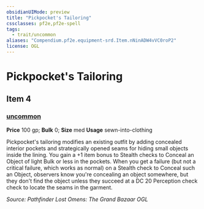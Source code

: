 ```yaml
---
obsidianUIMode: preview
title: "Pickpocket's Tailoring"
cssclasses: pf2e,pf2e-spell
tags:
  - trait/uncommon
aliases: "Compendium.pf2e.equipment-srd.Item.nNinADW4vVC0roP2"
license: OGL
---
```

# Pickpocket's Tailoring
## Item 4
### [uncommon](uncommon "Uncommon Rarity Trait")


**Price** 100 gp; 
**Bulk** 0; **Size** med
**Usage** sewn-into-clothing

Pickpocket's tailoring modifies an existing outfit by adding concealed interior pockets and strategically opened seams for hiding small objects inside the lining. You gain a +1 item bonus to Stealth checks to Conceal an Object of light Bulk or less in the pockets. When you get a failure (but not a critical failure, which works as normal) on a Stealth check to Conceal such an Object, observers know you're concealing an object somewhere, but they don't find the object unless they succeed at a DC 20 Perception check check to locate the seams in the garment.

*Source: Pathfinder Lost Omens: The Grand Bazaar*
*OGL*
